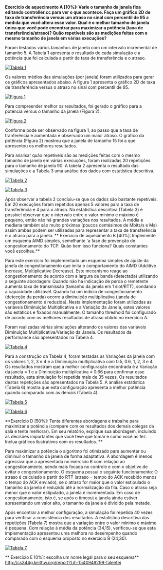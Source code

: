 **Exercício de aquecimento A [10%]: Varie o tamanho da janela fixa editando controller.cc para ver o que acontece. Faça um gráfico 2D de taxa de transferência versus um atraso no sinal com percentil de 95 a medida que você altera esse valor. Qual é o melhor tamanho de janela única que você pode encontrar para maximizar a potência (taxa de transferência/atraso)? Quão repetíveis são as medições feitas com o mesmo tamanho de janela em várias execuções?**

Foram testados vários tamanhos de janela com um intervalo incremental de tamanho 5. A Tabela 1 apresenta o resultado de cada simulação e a potência que foi calculada a partir da taxa de transferência e o atraso.


[![Tabela 1](https://image.ibb.co/eZRoV0/Tabela1.jpg "Tabela 1")](https://image.ibb.co/eZRoV0/Tabela1.jpg "Tabela 1")


Os valores médios das simulações (por janela) foram utilizados para gerar os gráficos apresentados abaixo. A figura 1 apresenta o gráfico 2D de taxa de transferência versus o atraso no sinal com percentil de 95.

[![Figura 1](https://image.ibb.co/nporiL/figura1.jpg "Figura 1")](https://image.ibb.co/nporiL/figura1.jpg "Figura 1")

Para compreender melhor os resultados, foi gerado o gráfico  para a potência versus o tamanho da janela (Figura 2).

[![Figura 2](https://image.ibb.co/nxH6Hf/figura2.jpg "Figura 2")](https://image.ibb.co/nxH6Hf/figura2.jpg "Figura 2")

Conforme pode ser observado na figura 1, ao passo que a taxa de tranferência é aumentada é observado um maior atraso. O gráfico da potência (Figura 2) mostrou que a janela de tamanho 15 foi a que apresentou os melhores resultados.	

Para analisar quão repetíveis são as medições feitas com o mesmo tamanho de janela em várias execuções, foram realizadas 20 repetições para o tamanho de janela 90. A tabela 2 apresenta o resultado das simulações e a Tabela 3 uma análise dos dados com estatística descritiva.

[![Tabela 2](https://image.ibb.co/cmJriL/Tabela2.jpg "Tabela 2")](https://image.ibb.co/cmJriL/Tabela2.jpg "Tabela 2")

[![Tabela 3](https://image.ibb.co/jzA43L/Tabela3.jpg "Tabela 3")](https://image.ibb.co/jzA43L/Tabela3.jpg "Tabela 3")

Após observar a tabela 2 concluiu-se que os dados são bastante repetíveis. Em 20 execuções foram repetidos apenas 5 valores para a taxa de transferência e 4 para o atraso. Na estatística descritiva (Tabela 3) é possível observar que o intervalo entre o valor mínimo e máximo é pequeno, então não há grandes variações nos resultados. A média e mediana também são muito próximas (poucos centésimos de Mbits/s e Ms) assim ambas podem ser utilizadas para representar a taxa de transferência e o atraso para a janela.
**
Exercício de aquecimento B [40%]: Implemente um esquema AIMD simples, semelhante `a fase de prevenção de congestionamento do TCP. Quão bem isso funciona? Quais constantes você escolheu.**

Para este exercício foi implementado um esquema simples de ajuste da janela de congestionamento que imita o comportamento do AIMD (Additive Increase, Multiplicative Decrease). Este mecanismo reage ao congestionamento de acordo com a largura de banda (detectada) utilizando a seguinte abordagem: Quando não há indicação de perda o remetente aumenta taxa de transmissão (tamanho da janela em 1 slot/RTT), sondando a capacidade utilizável. Quando há um indício de congestionamento (detecção da perda) ocorre a diminuição multiplicativa (janela de congestionamento é reduzida). Nesta implementação foram utilizadas as variáveis Diminuição Multiplicativa e a Variação da Janela, estes valores são estáticos e fixados manualmente. O tamanho threshold foi configurado de acordo com os melhores resultados de atraso obtido no exercício A.

Foram realizadas várias simulações alterando os valores das variáveis Diminuição Multiplicativa/Variação da Janela. Os resultados da performance são apresentados na Tabela 4. 

[![Tabela 4](https://image.ibb.co/c3GNq0/Tabela4.jpg "Tabela 4")](https://image.ibb.co/c3GNq0/Tabela4.jpg "Tabela 4")

Para a construção da Tabela 4, foram testadas as Variações da janela com os valores 1, 2, 3 e 4 e a Diminuição multiplicativa com 0.5, 0.6, 1, 2, 3 e 4. Os resultados mostram que a melhor configuração encontrada é a Variação da janela = 1 e a Diminuição multiplicativa = 0.66 para confirmar esse resultado, esta simulação foi repetida mais de 35 vezes. Os resultados destas repetições são apresentados na Tabela 5. A análise estatística (Tabela 6) mostra que está configuração apresenta a melhor potência quando comparado com as demais (Tabela 4).

[![Tabela 5](https://image.ibb.co/e7V43L/Tabela5.jpg "Tabela 5")](https://image.ibb.co/e7V43L/Tabela5.jpg "Tabela 5")

[![Tabela 6](https://image.ibb.co/fJi2q0/Tabela6.jpg "Tabela 6")](https://image.ibb.co/fJi2q0/Tabela6.jpg "Tabela 6")

**Exercício D [50%]: Tente diferentes abordagens e trabalhe para maximizar a potência (compare com os resultados dos demais colegas da sala e tente melhorar). Em seu relatório, explique sua abordagem, incluindo as decisões importantes que você teve que tomar e como você as fez. Inclua gráficos ilustrativos com os resultados. **

Para maximizar a potência o algoritmo foi otimizado para aumentar ou diminuir o tamanho da janela de forma adaptativa. A abordagem é menos agressiva que a apresentada no exercício B com relação ao congestionamento, sendo mais focada no controle e com o objetivo de evitar o congestionamento.  O esquema possui o seguinte funcionamento:  O atraso é calculado a partir do RTT (atraso = tempo do ACK recebido menos o tempo do ACK enviado), se o atraso for maior que o valor estipulado o tamanho da janela é reduzido até a normalização da fila. Caso o atraso seja menor que o valor estipulado, a janela é incrementada.  Em caso de congestionamento, isto é, se após o timeout a janela ainda estiver apresentando um valor alto, o tamanho da janela é dividido pela metade. 

Após encontrar a melhor configuração, a simulação foi repetida 40 vezes para verificar a consistência dos resultados. A estatística descritiva das repetições (Tabela 7) mostra que a variação entre o valor mínimo e máximo é pequena. Com relação à média da potência (34,15), verificou-se que esta implementação apresentou uma melhora no desempenho quando comparado com o esquema proposto no exercício B (24,30).

[![Tabela 7](https://image.ibb.co/mqHj3L/Tabela7.jpg "Tabela 7")](https://image.ibb.co/mqHj3L/Tabela7.jpg "Tabela 7")

**
Exercício E [0%]: escolha um nome legal para o seu esquema**
http://cs344g.keithw.org/report?Lih-1540948299-faleefei
